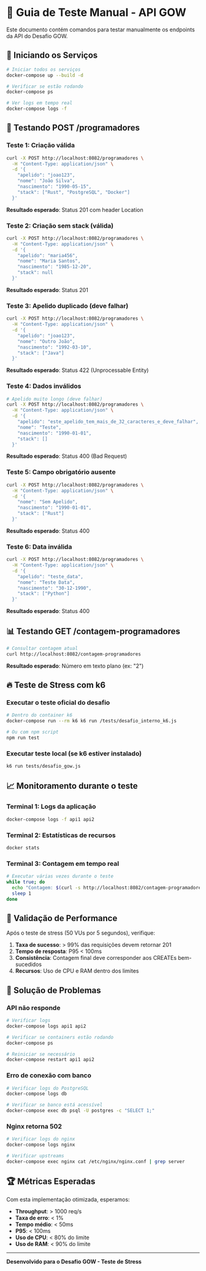 # 🧪 Guia de Teste Manual - API GOW

Este documento contém comandos para testar manualmente os endpoints da API do Desafio GOW.

## 🚀 Iniciando os Serviços

```bash
# Iniciar todos os serviços
docker-compose up --build -d

# Verificar se estão rodando
docker-compose ps

# Ver logs em tempo real
docker-compose logs -f
```

## 📝 Testando POST /programadores

### Teste 1: Criação válida
```bash
curl -X POST http://localhost:8082/programadores \
  -H "Content-Type: application/json" \
  -d '{
    "apelido": "joao123",
    "nome": "João Silva",
    "nascimento": "1990-05-15",
    "stack": ["Rust", "PostgreSQL", "Docker"]
  }'
```

**Resultado esperado**: Status 201 com header Location

### Teste 2: Criação sem stack (válida)
```bash
curl -X POST http://localhost:8082/programadores \
  -H "Content-Type: application/json" \
  -d '{
    "apelido": "maria456",
    "nome": "Maria Santos",
    "nascimento": "1985-12-20",
    "stack": null
  }'
```

**Resultado esperado**: Status 201

### Teste 3: Apelido duplicado (deve falhar)
```bash
curl -X POST http://localhost:8082/programadores \
  -H "Content-Type: application/json" \
  -d '{
    "apelido": "joao123",
    "nome": "Outro João",
    "nascimento": "1992-03-10",
    "stack": ["Java"]
  }'
```

**Resultado esperado**: Status 422 (Unprocessable Entity)

### Teste 4: Dados inválidos
```bash
# Apelido muito longo (deve falhar)
curl -X POST http://localhost:8082/programadores \
  -H "Content-Type: application/json" \
  -d '{
    "apelido": "este_apelido_tem_mais_de_32_caracteres_e_deve_falhar",
    "nome": "Teste",
    "nascimento": "1990-01-01",
    "stack": []
  }'
```

**Resultado esperado**: Status 400 (Bad Request)

### Teste 5: Campo obrigatório ausente
```bash
curl -X POST http://localhost:8082/programadores \
  -H "Content-Type: application/json" \
  -d '{
    "nome": "Sem Apelido",
    "nascimento": "1990-01-01",
    "stack": ["Rust"]
  }'
```

**Resultado esperado**: Status 400

### Teste 6: Data inválida
```bash
curl -X POST http://localhost:8082/programadores \
  -H "Content-Type: application/json" \
  -d '{
    "apelido": "teste_data",
    "nome": "Teste Data",
    "nascimento": "30-12-1990",
    "stack": ["Python"]
  }'
```

**Resultado esperado**: Status 400

## 📊 Testando GET /contagem-programadores

```bash
# Consultar contagem atual
curl http://localhost:8082/contagem-programadores
```

**Resultado esperado**: Número em texto plano (ex: "2")

## 🔥 Teste de Stress com k6

### Executar o teste oficial do desafio
```bash
# Dentro do container k6
docker-compose run --rm k6 k6 run /tests/desafio_interno_k6.js

# Ou com npm script
npm run test
```

### Executar teste local (se k6 estiver instalado)
```bash
k6 run tests/desafio_gow.js
```

## 📈 Monitoramento durante o teste

### Terminal 1: Logs da aplicação
```bash
docker-compose logs -f api1 api2
```

### Terminal 2: Estatísticas de recursos
```bash
docker stats
```

### Terminal 3: Contagem em tempo real
```bash
# Executar várias vezes durante o teste
while true; do
  echo "Contagem: $(curl -s http://localhost:8082/contagem-programadores)"
  sleep 1
done
```

## 🎯 Validação de Performance

Após o teste de stress (50 VUs por 5 segundos), verifique:

1. **Taxa de sucesso**: > 99% das requisições devem retornar 201
2. **Tempo de resposta**: P95 < 100ms
3. **Consistência**: Contagem final deve corresponder aos CREATEs bem-sucedidos
4. **Recursos**: Uso de CPU e RAM dentro dos limites

## 🐛 Solução de Problemas

### API não responde
```bash
# Verificar logs
docker-compose logs api1 api2

# Verificar se containers estão rodando
docker-compose ps

# Reiniciar se necessário
docker-compose restart api1 api2
```

### Erro de conexão com banco
```bash
# Verificar logs do PostgreSQL
docker-compose logs db

# Verificar se banco está acessível
docker-compose exec db psql -U postgres -c "SELECT 1;"
```

### Nginx retorna 502
```bash
# Verificar logs do nginx
docker-compose logs nginx

# Verificar upstreams
docker-compose exec nginx cat /etc/nginx/nginx.conf | grep server
```

## 🏆 Métricas Esperadas

Com esta implementação otimizada, esperamos:

- **Throughput**: > 1000 req/s
- **Taxa de erro**: < 1%
- **Tempo médio**: < 50ms
- **P95**: < 100ms
- **Uso de CPU**: < 80% do limite
- **Uso de RAM**: < 90% do limite

---

**Desenvolvido para o Desafio GOW - Teste de Stress** 